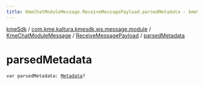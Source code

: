 ```yaml
---
title: KmeChatModuleMessage.ReceiveMessagePayload.parsedMetadata - kmeSdk
---
```


[kmeSdk](../../../index.html) / [com.kme.kaltura.kmesdk.ws.message.module](../../index.html) / [KmeChatModuleMessage](../index.html) / [ReceiveMessagePayload](index.html) / [parsedMetadata](./parsed-metadata.html)

# parsedMetadata

`var parsedMetadata: `[`Metadata`](../../../com.kme.kaltura.kmesdk.ws.message.chat/-kme-chat-message/-metadata/index.html)`?`